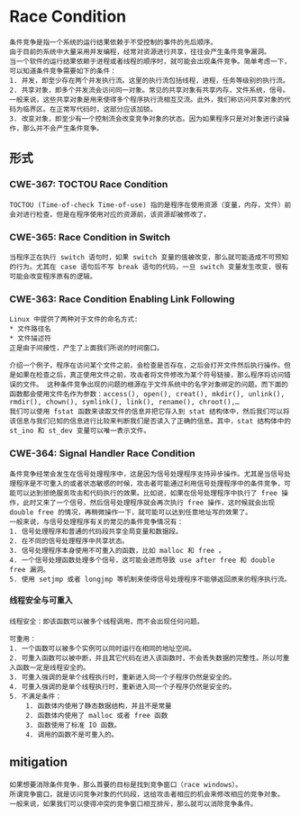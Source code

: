# Race Condition
	条件竞争是指一个系统的运行结果依赖于不受控制的事件的先后顺序。
	由于目前的系统中大量采用并发编程，经常对资源进行共享，往往会产生条件竞争漏洞。
	当一个软件的运行结果依赖于进程或者线程的顺序时，就可能会出现条件竞争。简单考虑一下，可以知道条件竞争需要如下的条件：
	1. 并发，即至少存在两个并发执行流。这里的执行流包括线程，进程，任务等级别的执行流。
	2. 共享对象，即多个并发流会访问同一对象。常见的共享对象有共享内存，文件系统，信号。一般来说，这些共享对象是用来使得多个程序执行流相互交流。此外，我们称访问共享对象的代码为临界区。在正常写代码时，这部分应该加锁。
	3. 改变对象，即至少有一个控制流会改变竞争对象的状态。因为如果程序只是对对象进行读操作，那么并不会产生条件竞争。
## 形式
### CWE-367: TOCTOU Race Condition
	TOCTOU (Time-of-check Time-of-use) 指的是程序在使用资源（变量，内存，文件）前会对进行检查，但是在程序使用对应的资源前，该资源却被修改了。
### CWE-365: Race Condition in Switch
	当程序正在执行 switch 语句时，如果 switch 变量的值被改变，那么就可能造成不可预知的行为。尤其在 case 语句后不写 break 语句的代码，一旦 switch 变量发生改变，很有可能会改变程序原有的逻辑。
### CWE-363: Race Condition Enabling Link Following
	Linux 中提供了两种对于文件的命名方式:
	* 文件路径名
	* 文件描述符
	正是由于间接性，产生了上面我们所说的时间窗口。

	介绍一个例子，程序在访问某个文件之前，会检查是否存在，之后会打开文件然后执行操作。但是如果在检查之后，真正使用文件之前，攻击者将文件修改为某个符号链接，那么程序将访问错误的文件。 这种条件竞争出现的问题的根源在于文件系统中的名字对象绑定的问题。而下面的函数都会使用文件名作为参数：access(), open(), creat(), mkdir(), unlink(), rmdir(), chown(), symlink(), link(), rename(), chroot(),…
	我们可以使用 fstat 函数来读取文件的信息并把它存入到 stat 结构体中，然后我们可以将该信息与我们已知的信息进行比较来判断我们是否读入了正确的信息。其中，stat 结构体中的 st_ino 和 st_dev 变量可以唯一表示文件。
### CWE-364: Signal Handler Race Condition
	条件竞争经常会发生在信号处理程序中，这是因为信号处理程序支持异步操作。尤其是当信号处理程序是不可重入的或者状态敏感的时候，攻击者可能通过利用信号处理程序中的条件竞争，可能可以达到拒绝服务攻击和代码执行的效果。比如说，如果在信号处理程序中执行了 free 操作，此时又来了一个信号，然后信号处理程序就会再次执行 free 操作，这时候就会出现 double free 的情况，再稍微操作一下，就可能可以达到任意地址写的效果了。
	一般来说，与信号处理程序有关的常见的条件竞争情况有：
	1. 信号处理程序和普通的代码段共享全局变量和数据段。
	2. 在不同的信号处理程序中共享状态。
	3. 信号处理程序本身使用不可重入的函数，比如 malloc 和 free 。
	4. 一个信号处理函数处理多个信号，这可能会进而导致 use after free 和 double free 漏洞。
	5. 使用 setjmp 或者 longjmp 等机制来使得信号处理程序不能够返回原来的程序执行流。
#### 线程安全与可重入
	线程安全：即该函数可以被多个线程调用，而不会出现任何问题。

	可重用： 
	1. 一个函数可以被多个实例可以同时运行在相同的地址空间。
	2. 可重入函数可以被中断，并且其它代码在进入该函数时，不会丢失数据的完整性。所以可重入函数一定是线程安全的。
	3. 可重入强调的是单个线程执行时，重新进入同一个子程序仍然是安全的。
	4. 可重入强调的是单个线程执行时，重新进入同一个子程序仍然是安全的。
	5. 不满足条件：
		1. 函数体内使用了静态数据结构，并且不是常量
		2. 函数体内使用了 malloc 或者 free 函数
		3. 函数使用了标准 IO 函数。
		4. 调用的函数不是可重入的。
## mitigation
	如果想要消除条件竞争，那么首要的目标是找到竞争窗口（race windows）。
	所谓竞争窗口，就是访问竞争对象的代码段，这给攻击者相应的机会来修改相应的竞争对象。
	一般来说，如果我们可以使得冲突的竞争窗口相互排斥，那么就可以消除竞争条件。
	